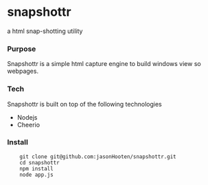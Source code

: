snapshottr
==========

a html snap-shotting utility

### Purpose
Snapshottr is a simple html capture engine to build windows view so webpages.

### Tech
Snapshottr is built on top of the following technologies

* Nodejs
* Cheerio

### Install

```
    git clone git@github.com:jasonHooten/snapshottr.git
    cd snapshottr
    npm install
    node app.js
```

